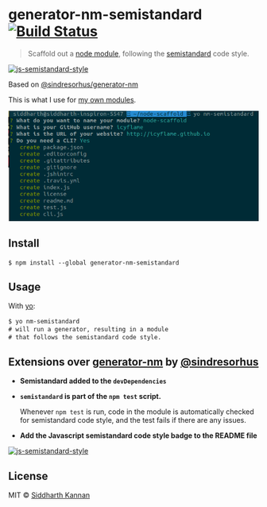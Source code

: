# generator-nm-semistandard [![Build Status](https://travis-ci.org/icyflame/generator-nm-semistandard.svg?branch=master)](https://travis-ci.org/icyflame/generator-nm-semistandard)

> Scaffold out a [node module](https://github.com/icyflame/node-module-boilerplate), following the [semistandard](https://github.com/Flet/semistandard) code style.

[![js-semistandard-style](https://img.shields.io/badge/code%20style-semistandard-brightgreen.svg)](https://github.com/Flet/semistandard)

Based on [@sindresorhus/generator-nm](https://github.com/sindresorhus/generator-nm)

This is what I use for [my own modules](https://www.npmjs.com/~icyflame).

![](screenshot.png)


## Install

```
$ npm install --global generator-nm-semistandard
```


## Usage

With [yo](https://github.com/yeoman/yo):

```shell
$ yo nm-semistandard
# will run a generator, resulting in a module
# that follows the semistandard code style.
```

## Extensions over [generator-nm](https://github.com/sindresorhus/generator-nm) by [@sindresorhus](https://github.com/sindresorhus)

- **Semistandard added to the `devDependencies`**

- **`semistandard` is part of the `npm test` script.**

  Whenever `npm test` is run, code in the module is automatically checked for semistandard code style, and the test fails if there are any issues.

- **Add the Javascript semistandard code style badge to the README file**

 [![js-semistandard-style](https://img.shields.io/badge/code%20style-semistandard-brightgreen.svg)](https://github.com/Flet/semistandard)

## License

MIT © [Siddharth Kannan](http://icyflame.github.io)
